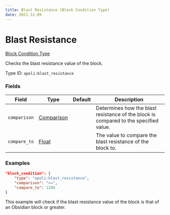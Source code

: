 ```yaml
---
title: Blast Resistance (Block Condition Type)
date: 2021-12-09
---
```


# Blast Resistance

[Block Condition Type](../block_condition_types.md)

Checks the blast resistance value of the block.

Type ID: `apoli:blast_resistance`

### Fields

Field  | Type | Default | Description
-------|------|---------| -----------
`comparison` | [Comparison](../data_types/comparison.md) | | Determines how the blast resistance of the block is compared to the specified value.
`compare_to` | [Float](../data_types/float.md) | | The value to compare the blast resistance of the block to.

### Examples

```json
"block_condition": {
    "type": "apoli:blast_resistance",
    "comparison": ">=",
    "compare_to": 1200
}
```

This example will check if the blast resistance value of the block is that of an Obsidian block or greater.
